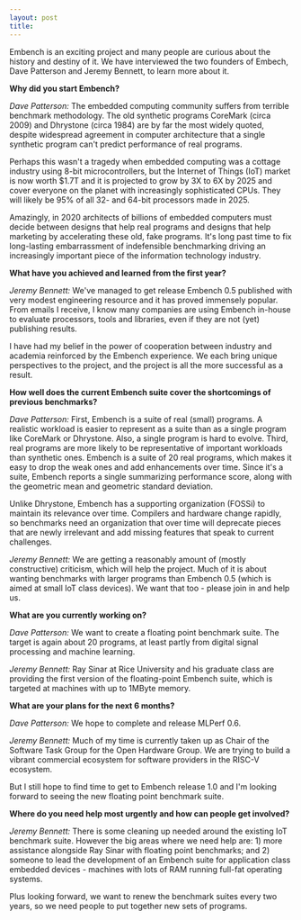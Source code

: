 ```yaml
---
layout: post
title:
---
```


Embench is an exciting project and many people are curious about the history and
destiny of it. We have interviewed the two founders of Embech, Dave Patterson
and Jeremy Bennett, to learn more about it.

**Why did you start Embench?**

*Dave Patterson:* The embedded computing community suffers from terrible
benchmark methodology. The old synthetic programs CoreMark (circa 2009) and
Dhrystone (circa 1984) are by far the most widely quoted, despite widespread
agreement in computer architecture that a single synthetic program can't predict
performance of real programs.

Perhaps this wasn't a tragedy when embedded computing was a cottage industry
using 8-bit microcontrollers, but the Internet of Things (IoT) market is now
worth $1.7T and it is projected to grow by 3X to 6X by 2025 and cover everyone
on the planet with increasingly sophisticated CPUs. They will likely be 95% of
all 32- and 64-bit processors made in 2025.

Amazingly, in 2020 architects of billions of embedded computers must decide
between designs that help real programs and designs that help marketing by
accelerating these old, fake programs. It's long past time to fix long-lasting
embarrassment of indefensible benchmarking driving an increasingly important
piece of the information technology industry.

**What have you achieved and learned from the first year?**

*Jeremy Bennett:* We've managed to get release Embench 0.5 published with very
modest engineering resource and it has proved immensely popular. From emails I
receive, I know many companies are using Embench in-house to evaluate
processors, tools and libraries, even if they are not (yet) publishing results.

I have had my belief in the power of cooperation between industry and academia
reinforced by the Embench experience. We each bring unique perspectives to the
project, and the project is all the more successful as a result.

**How well does the current Embench suite cover the shortcomings of previous benchmarks?**

*Dave Patterson:* First, Embench is a suite of real (small) programs.  A
realistic workload is easier to represent as a suite than as a single program
like CoreMark or Dhrystone. Also, a single program is hard to evolve. Third,
real programs are more likely to be representative of important workloads than
synthetic ones. Embench is a suite of 20 real programs, which makes it easy to
drop the weak ones and add enhancements over time. Since it's a suite, Embench
reports a single summarizing performance score, along with the geometric mean
and geometric standard deviation.

Unlike Dhrystone, Embench has a supporting organization (FOSSi) to maintain its
relevance over time. Compilers and hardware change rapidly, so benchmarks need
an organization that over time will deprecate pieces that are newly irrelevant
and add missing features that speak to current challenges.

*Jeremy Bennett:* We are getting a reasonably amount of (mostly constructive)
criticism, which will help the project. Much of it is about wanting benchmarks
with larger programs than Embench 0.5 (which is aimed at small IoT class
devices). We want that too - please join in and help us.

**What are you currently working on?**

*Dave Patterson:* We want to create a floating point benchmark suite. The target
is again about 20 programs, at least partly from digital signal processing and
machine learning.

*Jeremy Bennett:* Ray Sinar at Rice University and his graduate class are
providing the first version of the floating-point Embench suite, which is
targeted at machines with up to 1MByte memory.

**What are your plans for the next 6 months?**

*Dave Patterson:* We hope to complete and release MLPerf 0.6.

*Jeremy Bennett:* Much of my time is currently taken up as Chair of the Software
Task Group for the Open Hardware Group. We are trying to build a vibrant
commercial ecosystem for software providers in the RISC-V ecosystem.

But I still hope to find time to get to Embench release 1.0 and I'm looking
forward to seeing the new floating point benchmark suite.

**Where do you need help most urgently and how can people get involved?**

*Jeremy Bennett:* There is some cleaning up needed around the existing IoT
benchmark suite. However the big areas where we need help are: 1) more
assistance alongside Ray Sinar with floating point benchmarks; and  2) someone
to lead the development of an Embench suite for application class embedded
devices - machines with lots of RAM running full-fat operating systems.

Plus looking forward, we want to renew the benchmark suites every two years, so
we need people to put together new sets of programs.
